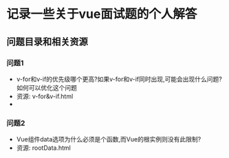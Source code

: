 # 记录一些关于vue面试题的个人解答

## 问题目录和相关资源

### 问题1

- v-for和v-if的优先级哪个更高?如果v-for和v-if同时出现,可能会出现什么问题?如何可以优化这个问题
- 资源: v-for&v-if.html
- 
### 问题2

- Vue组件data选项为什么必须是个函数,而Vue的根实例则没有此限制?
- 资源: rootData.html